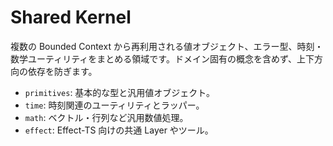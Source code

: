 # Shared Kernel

複数の Bounded Context から再利用される値オブジェクト、エラー型、時刻・数学ユーティリティをまとめる領域です。ドメイン固有の概念を含めず、上下方向の依存を防ぎます。

- `primitives`: 基本的な型と汎用値オブジェクト。
- `time`: 時刻関連のユーティリティとラッパー。
- `math`: ベクトル・行列など汎用数値処理。
- `effect`: Effect-TS 向けの共通 Layer やツール。
